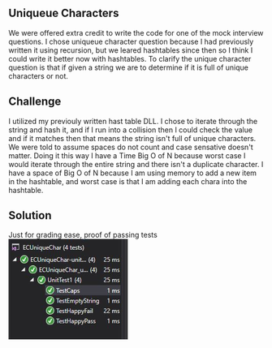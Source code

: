 ## Uniqueue Characters
We were offered extra credit to write the code for one of the mock interview questions. I chose uniqueue character question because I had previously written it using recursion, but we leared hashtables since then so I think I could write it better now with hashtables.
To clarify the unique character question is that if given a string we are to determine if it is full of unique characters or not.

## Challenge
I utilized my previouly written hast table DLL.
I chose to iterate through the string and hash it, and if I run into a collision then I could check the value and if it matches then that means the string isn't full of unique characters.
We were told to assume spaces do not count and case sensative doesn't matter.
Doing it this way I have a Time Big O of N because worst case I would iterate through the entire string and there isn't a duplicate character. I have a space of Big O of N because I am using memory to add a new item in the hashtable, and worst case is that I am adding each chara into the hashtable.

## Solution
Just for grading ease, proof of passing tests
![tests](../../../assets/ECuniquechara.JPG)